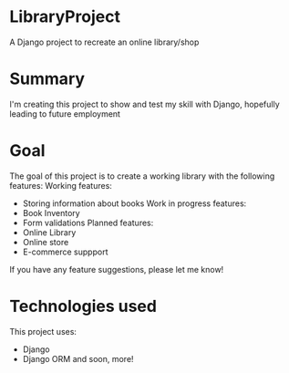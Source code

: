 # LibraryProject
A Django project to recreate an online library/shop

# Summary
I'm creating this project to show and test my skill with Django, hopefully leading to future employment

# Goal
The goal of this project is to create a working library with the following features:
Working features:
- Storing information about books
Work in progress features:
- Book Inventory
- Form validations
Planned features:
- Online Library
- Online store
- E-commerce suppport

If you have any feature suggestions, please let me know!

# Technologies used
This project uses:
- Django
- Django ORM
and soon, more!

